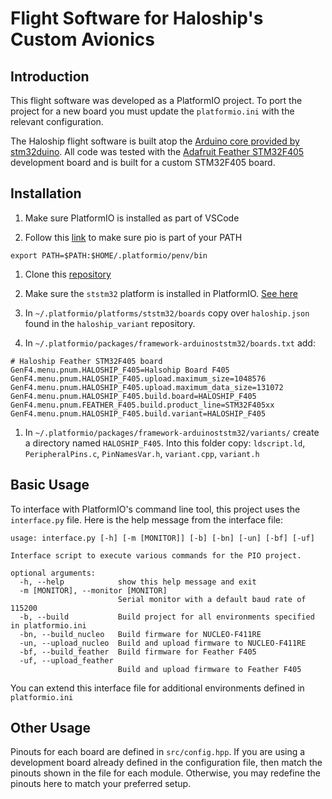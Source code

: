 # Flight Software for Haloship's Custom Avionics

## Introduction

This flight software was developed as a PlatformIO project. To port the project for a new board you must update the `platformio.ini` with the relevant configuration.

The Haloship flight software is built atop the [Arduino core provided by stm32duino](https://github.com/stm32duino/Arduino_Core_STM32). All code was tested with the [Adafruit Feather STM32F405](https://www.adafruit.com/product/4382) development board and is built for a custom STM32F405 board.

## Installation 

1. Make sure PlatformIO is installed as part of VSCode

1. Follow this [link](https://docs.platformio.org/en/latest/core/installation.html#piocore-install-shell-commands) to make sure pio is part of your PATH
```
export PATH=$PATH:$HOME/.platformio/penv/bin
```
1. Clone this [repository](https://github.com/haloship/haloship_variant)

1. Make sure the `ststm32` platform is installed in PlatformIO. [See here](https://docs.platformio.org/en/stable/platforms/ststm32.html)

1. In `~/.platformio/platforms/ststm32/boards` copy over `haloship.json` found in the `haloship_variant` repository.

1. In `~/.platformio/packages/framework-arduinoststm32/boards.txt` add: 
```
# Haloship Feather STM32F405 board
GenF4.menu.pnum.HALOSHIP_F405=Halsohip Board F405
GenF4.menu.pnum.HALOSHIP_F405.upload.maximum_size=1048576
GenF4.menu.pnum.HALOSHIP_F405.upload.maximum_data_size=131072
GenF4.menu.pnum.HALOSHIP_F405.build.board=HALOSHIP_F405
GenF4.menu.pnum.FEATHER_F405.build.product_line=STM32F405xx
GenF4.menu.pnum.HALOSHIP_F405.build.variant=HALOSHIP_F405
```

1. In `~/.platformio/packages/framework-arduinoststm32/variants/` create a directory named `HALOSHIP_F405`. Into this folder copy: `ldscript.ld`, `PeripheralPins.c`, `PinNamesVar.h`, `variant.cpp`, `variant.h`

## Basic Usage

To interface with PlatformIO's command line tool, this project uses the `interface.py` file. Here is the help message from the interface file:

```
usage: interface.py [-h] [-m [MONITOR]] [-b] [-bn] [-un] [-bf] [-uf]

Interface script to execute various commands for the PIO project.

optional arguments:
  -h, --help            show this help message and exit
  -m [MONITOR], --monitor [MONITOR]
                        Serial monitor with a default baud rate of 115200
  -b, --build           Build project for all environments specified in platformio.ini
  -bn, --build_nucleo   Build firmware for NUCLEO-F411RE
  -un, --upload_nucleo  Build and upload firmware to NUCLEO-F411RE
  -bf, --build_feather  Build firmware for Feather F405
  -uf, --upload_feather
                        Build and upload firmware to Feather F405

```

You can extend this interface file for additional environments defined in `platformio.ini`

## Other Usage

Pinouts for each board are defined in `src/config.hpp`. If you are using a development board already defined in the configuration file, then match the pinouts shown in the file for each module. Otherwise, you may redefine the pinouts here to match your preferred setup.